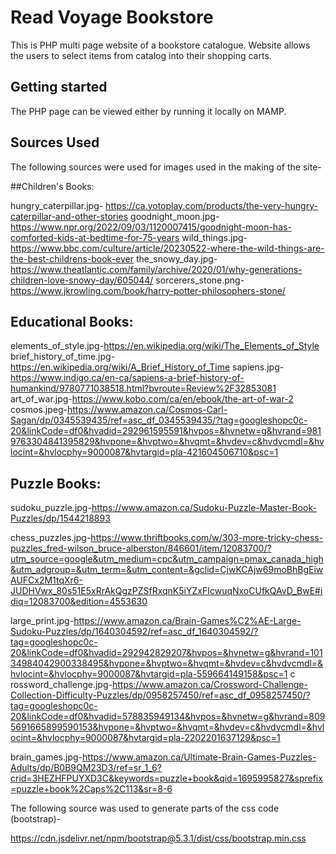 # Read Voyage Bookstore

This is PHP multi page website of a bookstore catalogue. Website allows the users to select items from catalog into their shopping carts.

## Getting started

The PHP page can be viewed either by running it locally on MAMP.

## Sources Used

The following sources were used for images used in the making of the site-

##Children's Books:

hungry_caterpillar.jpg- https://ca.yotoplay.com/products/the-very-hungry-caterpillar-and-other-stories
goodnight_moon.jpg-https://www.npr.org/2022/09/03/1120007415/goodnight-moon-has-comforted-kids-at-bedtime-for-75-years
wild_things.jpg-https://www.bbc.com/culture/article/20230522-where-the-wild-things-are-the-best-childrens-book-ever
the_snowy_day.jpg-https://www.theatlantic.com/family/archive/2020/01/why-generations-children-love-snowy-day/605044/
sorcerers_stone.png-https://www.jkrowling.com/book/harry-potter-philosophers-stone/

## Educational Books:

elements_of_style.jpg-https://en.wikipedia.org/wiki/The_Elements_of_Style
brief_history_of_time.jpg-https://en.wikipedia.org/wiki/A_Brief_History_of_Time
sapiens.jpg-https://www.indigo.ca/en-ca/sapiens-a-brief-history-of-humankind/9780771038518.html?bvroute=Review%2F32853081
art_of_war.jpg-https://www.kobo.com/ca/en/ebook/the-art-of-war-2
cosmos.jpeg-https://www.amazon.ca/Cosmos-Carl-Sagan/dp/0345539435/ref=asc_df_0345539435/?tag=googleshopc0c-20&linkCode=df0&hvadid=292961595591&hvpos=&hvnetw=g&hvrand=9819763304841395829&hvpone=&hvptwo=&hvqmt=&hvdev=c&hvdvcmdl=&hvlocint=&hvlocphy=9000087&hvtargid=pla-421604506710&psc=1

## Puzzle Books:

sudoku_puzzle.jpg-https://www.amazon.ca/Sudoku-Puzzle-Master-Book-Puzzles/dp/1544218893

chess_puzzles.jpg-https://www.thriftbooks.com/w/303-more-tricky-chess-puzzles_fred-wilson_bruce-alberston/846601/item/12083700/?utm_source=google&utm_medium=cpc&utm_campaign=pmax_canada_high&utm_adgroup=&utm_term=&utm_content=&gclid=CjwKCAjw69moBhBgEiwAUFCx2M1tqXr6-JUDHVwx_80s51E5xRrAkQgzPZSfRxqnK5iYZxFIcwuqNxoCUfkQAvD_BwE#idiq=12083700&edition=4553630

large_print.jpg-https://www.amazon.ca/Brain-Games%C2%AE-Large-Sudoku-Puzzles/dp/1640304592/ref=asc_df_1640304592/?tag=googleshopc0c-20&linkCode=df0&hvadid=292942829207&hvpos=&hvnetw=g&hvrand=10134984042900338495&hvpone=&hvptwo=&hvqmt=&hvdev=c&hvdvcmdl=&hvlocint=&hvlocphy=9000087&hvtargid=pla-559664149158&psc=1
c
rossword_challenge.jpg-https://www.amazon.ca/Crossword-Challenge-Collection-Difficulty-Puzzles/dp/0958257450/ref=asc_df_0958257450/?tag=googleshopc0c-20&linkCode=df0&hvadid=578835949134&hvpos=&hvnetw=g&hvrand=8095691665899590153&hvpone=&hvptwo=&hvqmt=&hvdev=c&hvdvcmdl=&hvlocint=&hvlocphy=9000087&hvtargid=pla-2202201637129&psc=1

brain_games.jpg-https://www.amazon.ca/Ultimate-Brain-Games-Puzzles-Adults/dp/B0B9QM23D3/ref=sr_1_6?crid=3HEZHFPUYXD3C&keywords=puzzle+book&qid=1695995827&sprefix=puzzle+book%2Caps%2C113&sr=8-6


The following source was used to generate parts of the css code (bootstrap)-

https://cdn.jsdelivr.net/npm/bootstrap@5.3.1/dist/css/bootstrap.min.css



